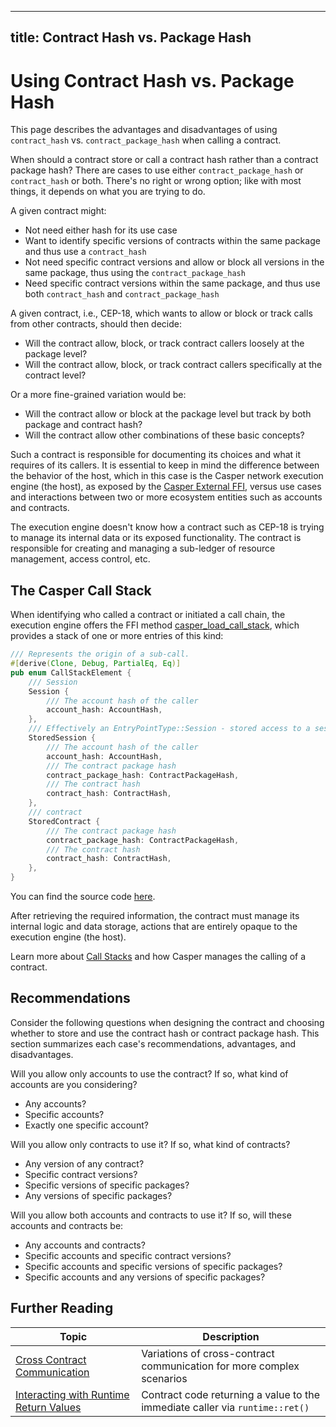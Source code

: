 
---
title: Contract Hash vs. Package Hash
---

# Using Contract Hash vs. Package Hash

This page describes the advantages and disadvantages of using `contract_hash` vs. `contract_package_hash` when calling a contract.

When should a contract store or call a contract hash rather than a contract package hash? There are cases to use either `contract_package_hash` or `contract_hash` or both. There's no right or wrong option; like with most things, it depends on what you are trying to do.

A given contract might:
- Not need either hash for its use case
- Want to identify specific versions of contracts within the same package and thus use a `contract_hash`
- Not need specific contract versions and allow or block all versions in the same package, thus using the `contract_package_hash`
- Need specific contract versions within the same package, and thus use both `contract_hash` and `contract_package_hash`

A given contract, i.e., CEP-18, which wants to allow or block or track calls from other contracts, should then decide:
- Will the contract allow, block, or track contract callers loosely at the package level?
- Will the contract allow, block, or track contract callers specifically at the contract level?

Or a more fine-grained variation would be:
- Will the contract allow or block at the package level but track by both package and contract hash?
- Will the contract allow other combinations of these basic concepts?

Such a contract is responsible for documenting its choices and what it requires of its callers. It is essential to keep in mind the difference between the behavior of the host, which in this case is the Casper network execution engine (the host), as exposed by the [Casper External FFI](https://docs.rs/casper-contract/latest/casper_contract/ext_ffi/), versus use cases and interactions between two or more ecosystem entities such as accounts and contracts.

The execution engine doesn't know how a contract such as CEP-18 is trying to manage its internal data or its exposed functionality. The contract is responsible for creating and managing a sub-ledger of resource management, access control, etc.

## The Casper Call Stack

When identifying who called a contract or initiated a call chain, the execution engine offers the FFI method [casper_load_call_stack](https://docs.rs/casper-contract/latest/casper_contract/ext_ffi/fn.casper_load_call_stack.html), which provides a stack of one or more entries of this kind:

```rust
/// Represents the origin of a sub-call.
#[derive(Clone, Debug, PartialEq, Eq)]
pub enum CallStackElement {
    /// Session
    Session {
        /// The account hash of the caller
        account_hash: AccountHash,
    },
    /// Effectively an EntryPointType::Session - stored access to a session.
    StoredSession {
        /// The account hash of the caller
        account_hash: AccountHash,
        /// The contract package hash
        contract_package_hash: ContractPackageHash,
        /// The contract hash
        contract_hash: ContractHash,
    },
    /// contract
    StoredContract {
        /// The contract package hash
        contract_package_hash: ContractPackageHash,
        /// The contract hash
        contract_hash: ContractHash,
    },
}
```

You can find the source code [here](https://github.com/casper-network/casper-node/blob/release-1.5.1/types/src/system/call_stack_element.rs).

After retrieving the required information, the contract must manage its internal logic and data storage, actions that are entirely opaque to the execution engine (the host).

Learn more about [Call Stacks](../../concepts/callstack.md) and how Casper manages the calling of a contract. 

## Recommendations

Consider the following questions when designing the contract and choosing whether to store and use the contract hash or contract package hash. This section summarizes each case's recommendations, advantages, and disadvantages.

Will you allow only accounts to use the contract? If so, what kind of accounts are you considering?
- Any accounts?
- Specific accounts?
- Exactly one specific account?

Will you allow only contracts to use it? If so, what kind of contracts?
- Any version of any contract?
- Specific contract versions?
- Specific versions of specific packages?
- Any versions of specific packages?

Will you allow both accounts and contracts to use it? If so, will these accounts and contracts be:
-  Any accounts and contracts?
-  Specific accounts and specific contract versions?
-  Specific accounts and specific versions of specific packages?
-  Specific accounts and any versions of specific packages? 

## Further Reading

| Topic | Description |
| ----- | ----------- |
| [Cross Contract Communication](../../resources/advanced/cross-contract.md) | Variations of cross-contract communication for more complex scenarios |
| [Interacting with Runtime Return Values](../../resources/advanced/return-values-tutorial.md) | Contract code returning a value to the immediate caller via `runtime::ret()` |